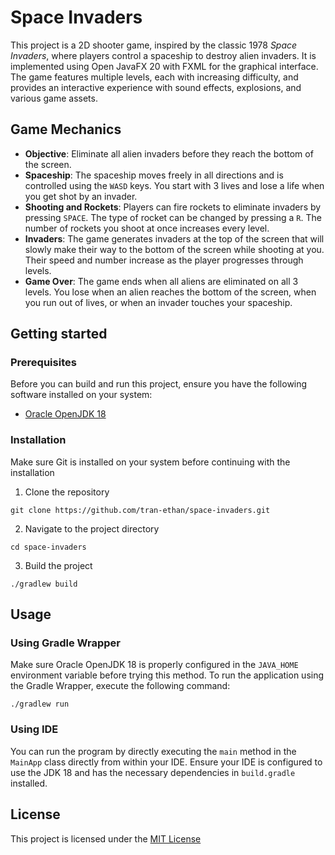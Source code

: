 # Space Invaders
This project is a 2D shooter game, inspired by the classic 1978 _Space Invaders_, where players control a spaceship to destroy alien invaders. It is implemented using Open JavaFX 20 with FXML for the graphical interface. The game features multiple levels, each with increasing difficulty, and provides an interactive experience with sound effects, explosions, and various game assets.

## Game Mechanics
- **Objective**: Eliminate all alien invaders before they reach the bottom of the screen.
- **Spaceship**: The spaceship moves freely in all directions and is controlled using the `WASD` keys. You start with 3 lives and lose a life when you get shot by an invader.
- **Shooting and Rockets**: Players can fire rockets to eliminate invaders by pressing `SPACE`. The type of rocket can be changed by pressing a `R`. The number of rockets you shoot at once increases every level.
- **Invaders**: The game generates invaders at the top of the screen that will slowly make their way to the bottom of the screen while shooting at you. Their speed and number increase as the player progresses through levels.
- **Game Over**: The game ends when all aliens are eliminated on all 3 levels. You lose when an alien reaches the bottom of the screen, when you run out of lives, or when an invader touches your spaceship.

## Getting started
### Prerequisites
Before you can build and run this project, ensure you have the following software installed on your system:
- [Oracle OpenJDK 18](https://www.oracle.com/java/technologies/javase/jdk18-archive-downloads.html)

### Installation
Make sure Git is installed on your system before continuing with the installation
1. Clone the repository
```shell
git clone https://github.com/tran-ethan/space-invaders.git
```
2. Navigate to the project directory
```shell
cd space-invaders
```
3. Build the project
```shell
./gradlew build
```

## Usage
### Using Gradle Wrapper
Make sure Oracle OpenJDK 18 is properly configured in the `JAVA_HOME` environment variable before trying this method. To run the application using the Gradle Wrapper, execute the following command:
```shell
./gradlew run
```

### Using IDE
You can run the program by directly executing the `main` method in the `MainApp` class directly from within your IDE. Ensure your IDE is configured to use the JDK 18 and has the necessary dependencies in `build.gradle` installed.

## License
This project is licensed under the [MIT License](LICENSE)
